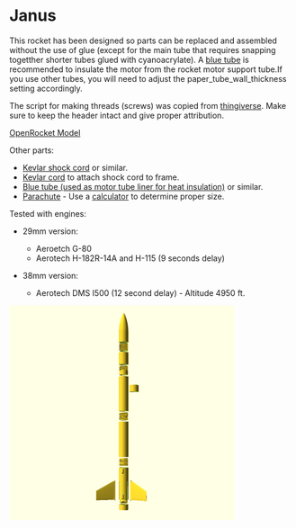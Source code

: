 # Janus

This rocket has been designed so parts can be replaced and assembled without the use of glue (except for the main tube that requires snapping togetther shorter tubes glued with cyanoacrylate). A [blue tube](https://www.alwaysreadyrocketry.com/) is recommended to insulate the motor from the rocket motor support tube.If you use other tubes, you will need to adjust the paper_tube_wall_thickness setting accordingly.

The script for making threads (screws) was copied from [thingiverse](http://www.thingiverse.com/thing:900137). Make sure to keep the header intact and give proper attribution.

[OpenRocket Model](./OpenRocket-29mm.pdf)

Other parts:
* [Kevlar shock cord](https://the-rocketman.com/kevlar-nylon-shock-cords/) or similar.
* [Kevlar cord](https://www.amazon.com/gp/product/B00OVI9XE6/) to attach shock cord to frame.
* [Blue tube (used as motor tube liner for heat insulation)](https://www.alwaysreadyrocketry.com/) or similar.
* [Parachute](https://topflightrecoveryllc.homestead.com/page1.html) - Use a [calculator](https://www.rocketreviews.com/parachute-size-calculator.html) to determine proper size.

Tested with engines:

* 29mm version:
  * Aeroetch G-80
  * Aerotech H-182R-14A and H-115  (9 seconds delay)
  
* 38mm version:
  * Aerotech DMS I500 (12 second delay) - Altitude 4950 ft.

<img src="janus.png" width=400>






